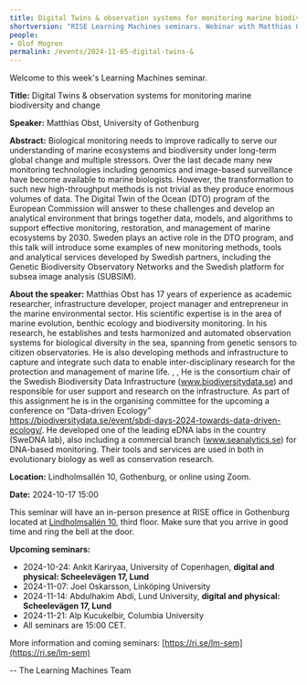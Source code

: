 ```yaml
---
title: Digital Twins & observation systems for monitoring marine biodiversity and change
shortversion: "RISE Learning Machines seminars. Webinar with Matthias Obst, University of Gothenburg. [Read more!](/events/2024-11-05-digital-twins-&)"
people:
- Olof Mogren
permalink: /events/2024-11-05-digital-twins-&
--- 
```

Welcome to this week's Learning Machines seminar.

**Title:** Digital Twins & observation systems for monitoring marine biodiversity and change

**Speaker:** Matthias Obst, University of Gothenburg

**Abstract:** Biological monitoring needs to improve radically to serve our understanding of marine ecosystems and biodiversity under long-term global change and multiple stressors. Over the last decade many new monitoring technologies including genomics and image-based surveillance have become available to marine biologists. However, the transformation to such new high-throughput methods is not trivial as they produce enormous volumes of data. The Digital Twin of the Ocean (DTO) program of the European Commission will answer to these challenges and develop an analytical environment that brings together data, models, and algorithms to support effective monitoring, restoration, and management of marine ecosystems by 2030. Sweden plays an active role in the DTO program, and this talk will introduce some examples of new monitoring methods, tools and analytical services developed by Swedish partners, including the Genetic Biodiversity Observatory Networks and the Swedish platform for subsea image analysis (SUBSIM).

**About the speaker:** Matthias Obst has 17 years of experience as academic researcher, infrastructure developer, project manager and entrepreneur in the marine environmental sector. His scientific expertise is in the area of marine evolution, benthic ecology and biodiversity monitoring. In his research, he establishes and tests harmonized and automated observation systems for biological diversity in the sea, spanning from genetic sensors to citizen observatories. He is also developing methods and infrastructure to capture and integrate such data to enable inter-disciplinary research for the protection and management of marine life.        ,
,
He is the consortium chair of the Swedish Biodiversity Data Infrastructure (www.biodiversitydata.se) and responsible for user support and research on the infrastructure. As part of this assignment he is in the organising committee for the upcoming a conference on “Data-driven Ecology” https://biodiversitydata.se/event/sbdi-days-2024-towards-data-driven-ecology/. He developed one of the leading eDNA labs in the country (SweDNA lab), also including a commercial branch (www.seanalytics.se) for DNA-based monitoring. Their tools and services are used in both in evolutionary biology as well as conservation research.

**Location:** Lindholmsallén 10, Gothenburg, or online using Zoom.

**Date:** 2024-10-17 15:00




This seminar will have an in-person presence at RISE office in Gothenburg located at [Lindholmsallén 10](https://maps.app.goo.gl/wt4QAqnbSHF8i7Fu5), third floor. Make sure that you arrive in good time and ring the bell at the door.


**Upcoming seminars:**

* 2024-10-24: Ankit Kariryaa, University of Copenhagen, **digital and physical: Scheelevägen 17, Lund**
* 2024-11-07: Joel Oskarsson, Linköping University
* 2024-11-14: Abdulhakim Abdi, Lund University, **digital and physical: Scheelevägen 17, Lund**
* 2024-11-21: Alp Kucukelbir, Columbia University
* All seminars are 15:00 CET.

More information and coming seminars: [https://ri.se/lm-sem](https://ri.se/lm-sem)

-- The Learning Machines Team

